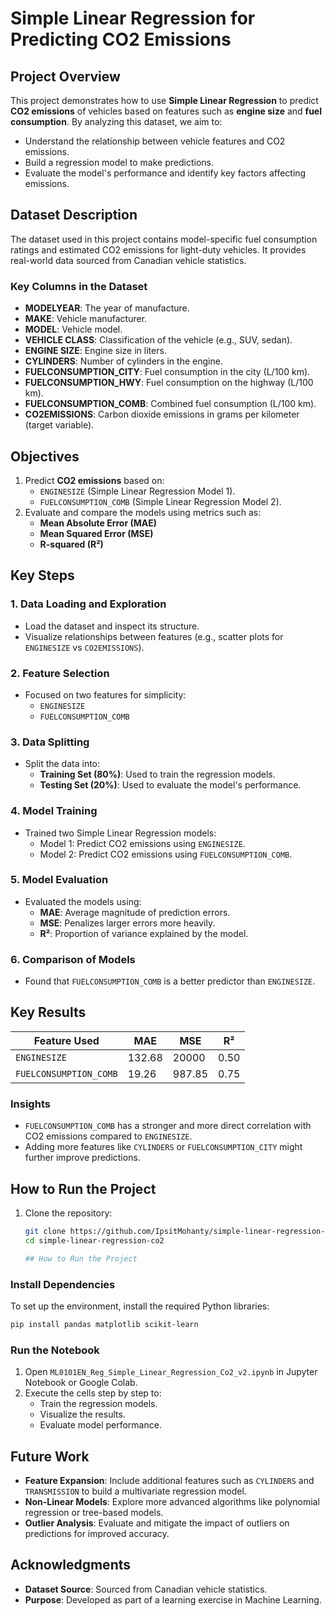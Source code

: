 # Simple Linear Regression for Predicting CO2 Emissions

## Project Overview
This project demonstrates how to use **Simple Linear Regression** to predict **CO2 emissions** of vehicles based on features such as **engine size** and **fuel consumption**. By analyzing this dataset, we aim to:

- Understand the relationship between vehicle features and CO2 emissions.
- Build a regression model to make predictions.
- Evaluate the model's performance and identify key factors affecting emissions.

## Dataset Description
The dataset used in this project contains model-specific fuel consumption ratings and estimated CO2 emissions for light-duty vehicles. It provides real-world data sourced from Canadian vehicle statistics.

### Key Columns in the Dataset
- **MODELYEAR**: The year of manufacture.
- **MAKE**: Vehicle manufacturer.
- **MODEL**: Vehicle model.
- **VEHICLE CLASS**: Classification of the vehicle (e.g., SUV, sedan).
- **ENGINE SIZE**: Engine size in liters.
- **CYLINDERS**: Number of cylinders in the engine.
- **FUELCONSUMPTION_CITY**: Fuel consumption in the city (L/100 km).
- **FUELCONSUMPTION_HWY**: Fuel consumption on the highway (L/100 km).
- **FUELCONSUMPTION_COMB**: Combined fuel consumption (L/100 km).
- **CO2EMISSIONS**: Carbon dioxide emissions in grams per kilometer (target variable).

## Objectives
1. Predict **CO2 emissions** based on:
   - `ENGINESIZE` (Simple Linear Regression Model 1).
   - `FUELCONSUMPTION_COMB` (Simple Linear Regression Model 2).
2. Evaluate and compare the models using metrics such as:
   - **Mean Absolute Error (MAE)**
   - **Mean Squared Error (MSE)**
   - **R-squared (R²)**

## Key Steps

### 1. Data Loading and Exploration
- Load the dataset and inspect its structure.
- Visualize relationships between features (e.g., scatter plots for `ENGINESIZE` vs `CO2EMISSIONS`).

### 2. Feature Selection
- Focused on two features for simplicity:
  - `ENGINESIZE`
  - `FUELCONSUMPTION_COMB`

### 3. Data Splitting
- Split the data into:
  - **Training Set (80%)**: Used to train the regression models.
  - **Testing Set (20%)**: Used to evaluate the model's performance.

### 4. Model Training
- Trained two Simple Linear Regression models:
  - Model 1: Predict CO2 emissions using `ENGINESIZE`.
  - Model 2: Predict CO2 emissions using `FUELCONSUMPTION_COMB`.

### 5. Model Evaluation
- Evaluated the models using:
  - **MAE**: Average magnitude of prediction errors.
  - **MSE**: Penalizes larger errors more heavily.
  - **R²**: Proportion of variance explained by the model.

### 6. Comparison of Models
- Found that `FUELCONSUMPTION_COMB` is a better predictor than `ENGINESIZE`.

## Key Results

| Feature Used           | MAE   | MSE     | R²   |
|------------------------|-------|---------|-------|
| `ENGINESIZE`           | 132.68| 20000   | 0.50  |
| `FUELCONSUMPTION_COMB` | 19.26 | 987.85  | 0.75  |

### Insights
- `FUELCONSUMPTION_COMB` has a stronger and more direct correlation with CO2 emissions compared to `ENGINESIZE`.
- Adding more features like `CYLINDERS` or `FUELCONSUMPTION_CITY` might further improve predictions.

## How to Run the Project
1. Clone the repository:
   ```bash
   git clone https://github.com/IpsitMohanty/simple-linear-regression-co2.git
   cd simple-linear-regression-co2

   ## How to Run the Project

### Install Dependencies
To set up the environment, install the required Python libraries:

```bash
pip install pandas matplotlib scikit-learn
```

### Run the Notebook
1. Open `ML0101EN_Reg_Simple_Linear_Regression_Co2_v2.ipynb` in Jupyter Notebook or Google Colab.
2. Execute the cells step by step to:
   - Train the regression models.
   - Visualize the results.
   - Evaluate model performance.

## Future Work
- **Feature Expansion**: Include additional features such as `CYLINDERS` and `TRANSMISSION` to build a multivariate regression model.
- **Non-Linear Models**: Explore more advanced algorithms like polynomial regression or tree-based models.
- **Outlier Analysis**: Evaluate and mitigate the impact of outliers on predictions for improved accuracy.


## Acknowledgments
- **Dataset Source**: Sourced from Canadian vehicle statistics.
- **Purpose**: Developed as part of a learning exercise in Machine Learning.

